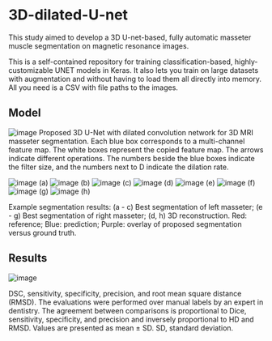 # 3D-dilated-U-net
This study aimed to develop a 3D U-net-based, fully automatic masseter muscle segmentation on magnetic resonance images.

This is a self-contained repository for training classification-based, highly-customizable UNET models in Keras. It also lets you train on large datasets with augmentation and without having to load them all directly into memory. All you need is a CSV with file paths to the images.


## Model
![image](https://user-images.githubusercontent.com/6081278/172671643-482cbd27-58aa-429a-9915-b1b705e0c875.png)
Proposed 3D U-Net with dilated convolution network for 3D MRI masseter segmentation. Each blue box corresponds to a multi-channel feature map. The white boxes represent the copied feature map. The arrows indicate different operations. The numbers beside the blue boxes indicate the filter size, and the numbers next to D indicate the dilation rate.

![image](https://user-images.githubusercontent.com/6081278/172672292-c8d2b73c-c980-489b-b2bf-82fa4edce5ee.png)
(a)
![image](https://user-images.githubusercontent.com/6081278/172672305-cecc2da2-cdcb-485e-80c5-7958edd09bba.png)
(b)
![image](https://user-images.githubusercontent.com/6081278/172672312-0f01e3fc-5ae2-40ac-828c-03cbe93069d8.png)
(c)
![image](https://user-images.githubusercontent.com/6081278/172672828-9b75a5d5-22c2-4bd6-8594-34273e802824.png)
(d)
![image](https://user-images.githubusercontent.com/6081278/172672854-fcd28ca2-539f-47d2-bf1c-7950b0ffdb0c.png)
(e)
![image](https://user-images.githubusercontent.com/6081278/172672882-0bd6d233-50d1-4df5-930b-e06c9679819f.png)
(f)
![image](https://user-images.githubusercontent.com/6081278/172672916-be87350b-c7d3-43bb-8855-00c6890d3ce0.png)
(g)
![image](https://user-images.githubusercontent.com/6081278/172672972-c8ea8cb3-8f43-4e0d-a74b-ba1535545dec.png)
(h)

Example segmentation results: (a - c) Best segmentation of left masseter; (e - g) Best segmentation of right masseter; (d, h) 3D reconstruction. Red: reference; Blue: prediction; Purple: overlay of proposed segmentation versus ground truth.


## Results

![image](https://user-images.githubusercontent.com/6081278/172673460-ef7ea567-2279-46f1-9c13-348301d6ce8a.png)
  
DSC, sensitivity, specificity, precision, and root mean square distance (RMSD). The evaluations were performed over manual labels by an expert in dentistry. The agreement between comparisons is proportional to Dice, sensitivity, specificity, and precision and inversely proportional to HD and RMSD. Values are presented as mean ± SD. SD, standard deviation.
